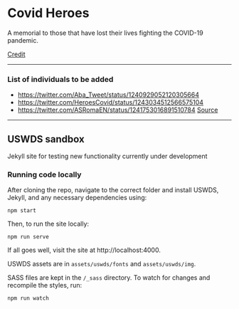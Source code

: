 # Covid Heroes
A memorial to those that have lost their lives fighting the COVID-19 pandemic.

[Credit](https://twitter.com/Pinboard/status/1243027902767067136)

---

### List of individuals to be added
- https://twitter.com/Aba_Tweet/status/1240929052120305664
- https://twitter.com/HeroesCovid/status/1243034512566575104
- https://twitter.com/ASRomaEN/status/1241753016891510784
[Source](https://twitter.com/HeroesCovid)

---

## USWDS sandbox
Jekyll site for testing new functionality currently under development

### Running code locally
After cloning the repo, navigate to the correct folder and install USWDS, Jekyll, and any necessary dependencies using:
```
npm start
```
Then, to run the site locally:
```
npm run serve
```
If all goes well, visit the site at http://localhost:4000.

USWDS assets are in `assets/uswds/fonts` and `assets/uswds/img`.

SASS files are kept in the `/_sass` directory. To watch for changes and recompile the styles, run:
```
npm run watch
```
